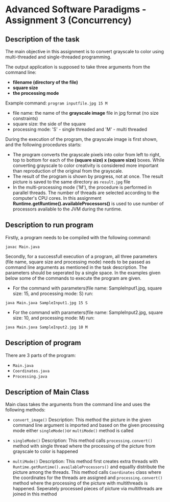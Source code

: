 # Advanced Software Paradigms - Assignment 3 (Concurrency)

## Description of the task



The main objective in this assignment is to convert grayscale to color using multi-threaded and single-threaded  programming.

The output application is supposed to take three arguments from the command line:
- **filename (directory of the file)**
- **square size**
- **the processing mode**

Example command: `program inputfile.jpg 15 M`

- file name: the name of the **grayscale image** file in jpg format (no size constraints)
- square size: the side of the square
- processing mode: 'S' - single threaded and 'M' - multi threaded



During the execution of the program, the grayscale image is first shown, and the following procedures starts:
- The program converts the grayscale pixels into color from left to right, top to bottom for each of the **(square size) x (square size)** boxes. While converting grayscale to color creativity is considered more important than reproduction of the original from the grayscale. 
- The result of the program is shown by progress, not at once. The result picture is saved to the same directory as `result.jpg` file
- In the multi-processing mode ('M'), the procedure is performed in parallel threads. The number of threads are selected according to the computer's CPU cores. In this assignment **Runtime.getRuntime().availableProcessors()** is used to use number of processors available to the JVM during the runtime.

## Description to run program

Firstly, a program needs to be compiled with the following command:
```
javac Main.java
```

Secondly, for a successfull execution of a program, all three parameters (file name, square size and processing mode) needs to be passed as command line arguments as mentioned in the task description. The parameters should be seperated by a single space. In the examples given below some of the commands to execute the program are given.

- For the command with parameters(file name: SampleInput1.jpg, square size: 15, and processing mode: S) run:
```
java Main.java SampleInput1.jpg 15 S
```

- For the command with parameters(file name: SampleInput2.jpg, square size: 10, and processing mode: M) run:
```
java Main.java SampleInput2.jpg 10 M
```

## Description of program

There are 3 parts of the program:

- `Main.java`
- `Coordinates.java`
- `Processing.java`


## Description of Main Class
Main class takes the arguments from the command line and uses the following methods:

- `convert_image()`
Description: This method the picture in the given command line argument is imported and based on the given processing mode either `singleMode()`or `multiMode()` method is called

- `singleMode()`
Description: This method calls `processing.convert()` method with single thread where the processing of the picture from grayscale to color is happened

- `multiMode()`
Description: This method first creates extra threads with `Runtime.getRuntime().availableProcessors()` and equallly distribute the picture among the threads. This method calls `Coordinates` class where the coordinates for the threads are assigned and `processing.convert()` method where the processing of the picture with multithreads is happened. Seperately processed pieces of picture via multithreads are joined in this method
